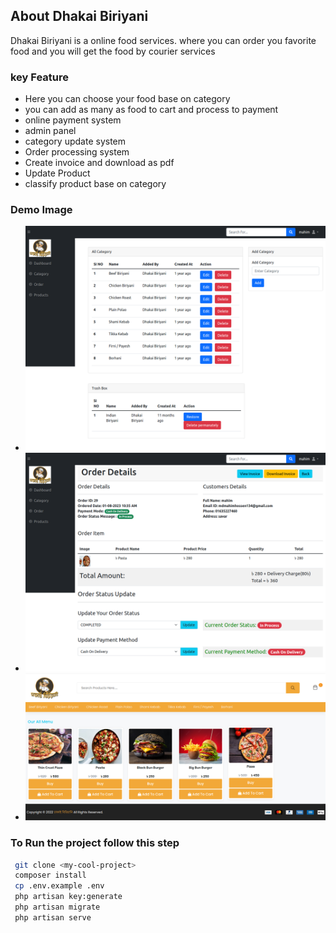 ## About Dhakai Biriyani

<p>Dhakai Biriyani is a online food services. where you can order you favorite food and you will get the food by courier services</p>

### key Feature
- Here you can choose your food base on category
- you can add as many as food to cart  and process to payment
- online payment system
- admin panel 
- category update system
- Order processing system
- Create invoice and download as pdf
- Update Product 
- classify product base on category 


### Demo Image 

- <img src="https://raw.githubusercontent.com/AKmahim/Dhakai_Biriyani/main/dhakai_biriyani_admin_category.png">
- <img src="https://raw.githubusercontent.com/AKmahim/Dhakai_Biriyani/main/dhakai_biriyani_admin_order_details.png">
- <img src="https://raw.githubusercontent.com/AKmahim/Dhakai_Biriyani/main/dhakai_biriyani.png">


### To Run the project follow this step
```bash
 git clone <my-cool-project>
 composer install
 cp .env.example .env
 php artisan key:generate
 php artisan migrate
 php artisan serve

```